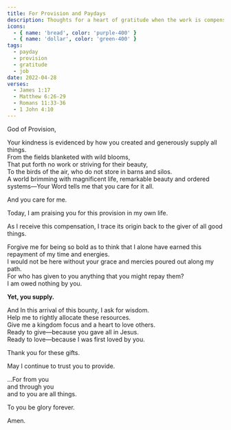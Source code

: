 ```yaml
---
title: For Provision and Paydays
description: Thoughts for a heart of gratitude when the work is compensated.
icons:
  - { name: 'bread', color: 'purple-400' }
  - { name: 'dollar', color: 'green-400' }
tags:
  - payday
  - provision
  - gratitude
  - job
date: 2022-04-28
verses:
  - James 1:17
  - Matthew 6:26-29
  - Romans 11:33-36
  - 1 John 4:10
---
```


God of Provision,

Your kindness is evidenced by how you created and generously supply all things.<br/>
From the fields blanketed with wild blooms,<br/>
That put forth no work or striving for their beauty,<br/>
To the birds of the air, who do not store in barns and silos.<br/>
A world brimming with magnificent life, remarkable beauty and ordered systems—Your Word tells me that you care for it all.

And you care for me.

Today, I am praising you for this provision in my own life.

As I receive this compensation, I trace its origin back to the giver of all good things.

Forgive me for being so bold as to think that I alone have earned this repayment of my time and energies.<br/>
I would not be here without your grace and mercies poured out along my path.<br/>
For who has given to you anything that you might repay them?<br/>
I am owed nothing by you.

**Yet, you supply.**

And In this arrival of this bounty, I ask for wisdom.<br/>
Help me to rightly allocate these resources.<br/>
Give me a kingdom focus and a heart to love others.<br/>
Ready to give—because you gave all in Jesus.<br/>
Ready to love—because I was first loved by you.

Thank you for these gifts.

May I continue to trust you to provide.

...For from you<br/>
and through you<br/>
and to you are all things.

To you be glory forever.

Amen.
